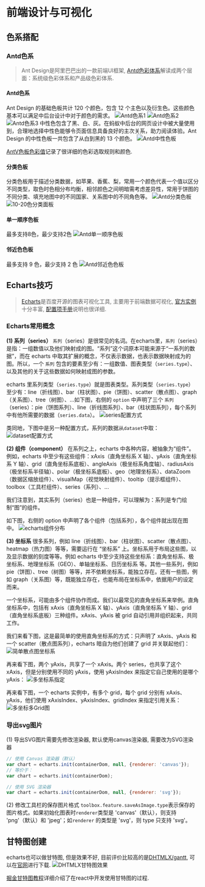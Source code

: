 # 前端设计与可视化

## 色系搭配

### Antd色系

> Ant Design是阿里巴巴出的一款前端UI框架, [Antd色彩体系](https://ant.design/docs/spec/colors-cn)解读成两个层面：系统级色彩体系和产品级色彩体系.

#### Antd色系

Ant Design 的基础色板共计 120 个颜色，包含 12 个主色以及衍生色。这些颜色基本可以满足中后台设计中对于颜色的需求。
![Antd色系1](https://s1.ax1x.com/2020/03/30/GmmRfO.png)
![Antd色系2](https://s1.ax1x.com/2020/03/30/GmnWEq.png)
![Antd色系3](https://s1.ax1x.com/2020/03/30/GmK3OH.png)
中性色包含了黑、白、灰。在蚂蚁中后台的网页设计中被大量使用到，合理地选择中性色能够令页面信息具备良好的主次关系，助力阅读体验。Ant Design 的中性色板一共包含了从白到黑的 13 个颜色。
![Antd中性色板](https://s1.ax1x.com/2020/03/30/GmuDd1.png)

[AntV色板色彩值](https://www.yuque.com/docs/share/98fd436e-bf79-4242-9ccd-2eeb74234ce6?#)记录了很详细的色彩选取规则和颜色.  

#### 分类色板

分类色板用于描述分类数据，如苹果、香蕉、梨，常用一个颜色代表一个值以区分不同类型，取色时色相分布均衡，相邻颜色之间明暗需考虑差异性，常用于饼图的不同分类、填充地图中的不同国家、关系图中的不同角色等。
![Antd分类色板](https://s1.ax1x.com/2020/03/30/GmMZjg.png)
![10-20色分类面板](https://s1.ax1x.com/2020/03/30/GmQkZ9.png)

#### 单一顺序色板

最多支持8色，最少支持2色
![Antd单一顺序色板](https://s1.ax1x.com/2020/03/30/GmQaQS.png)

#### 邻近色色板

最多支持 9 色，最少支持 2 色
![Antd邻近色色板](https://s1.ax1x.com/2020/03/30/GmlNkR.png)

## Echarts技巧

> [Echarts](https://www.echartsjs.com/zh/index.html)是百度开源的图表可视化工具, 主要用于前端数据可视化, [官方实例](https://www.echartsjs.com/examples/zh/index.html)十分丰富, [配置项手册](https://www.echartsjs.com/zh/option.html#title)说明也很详细.

### Echarts常用概念

**(1) 系列（series）**
`系列`（series）是很常见的名词。在echarts里，`系列`（series）是指：一组数值以及他们映射成的图。“系列”这个词原本可能来源于“一系列的数据”，而在 echarts 中取其扩展的概念，不仅表示数据，也表示数据映射成为的图。所以，一个 `系列` 包含的要素至少有：一组数值、图表类型（`series.type`）、以及其他的关于这些数据如何映射成图的参数。

echarts 里系列类型（`series.type`）就是图表类型。系列类型（`series.type`）至少有：line（折线图）、bar（柱状图）、pie（饼图）、scatter（散点图）、graph（关系图）、tree（树图）、...如下图，右侧的 `option` 中声明了三个 `系列`（series）：pie（饼图系列）、line（折线图系列）、bar（柱状图系列），每个系列中有他所需要的数据（`series.data`）。
![series配置方式](https://s1.ax1x.com/2020/03/31/Gl8Pn1.png)

类同地，下图中是另一种配置方式，系列的数据从`dataset`中取：
![dataset配置方式](https://s1.ax1x.com/2020/03/31/GlGwxH.png)

**(2) 组件（component）**
在系列之上，echarts 中各种内容，被抽象为“组件”。例如，echarts 中至少有这些组件：xAxis（直角坐标系 X 轴）、yAxis（直角坐标系 Y 轴）、grid（直角坐标系底板）、angleAxis（极坐标系角度轴）、radiusAxis（极坐标系半径轴）、polar（极坐标系底板）、geo（地理坐标系）、dataZoom（数据区缩放组件）、visualMap（视觉映射组件）、tooltip（提示框组件）、toolbox（工具栏组件）、series（系列）、...

我们注意到，其实系列（series）也是一种组件，可以理解为：系列是专门绘制“图”的组件。

如下图，右侧的 option 中声明了各个组件（包括系列），各个组件就出现在图中。
![echarts组件分布](https://s1.ax1x.com/2020/03/31/GlJVQH.png)

**(3) 坐标系**
很多系列，例如 line（折线图）、bar（柱状图）、scatter（散点图）、heatmap（热力图）等等，需要运行在 “坐标系” 上。坐标系用于布局这些图，以及显示数据的刻度等等。例如 echarts 中至少支持这些坐标系：直角坐标系、极坐标系、地理坐标系（GEO）、单轴坐标系、日历坐标系 等。其他一些系列，例如 pie（饼图）、tree（树图）等等，并不依赖坐标系，能独立存在。还有一些图，例如 graph（关系图）等，既能独立存在，也能布局在坐标系中，依据用户的设定而来。

一个坐标系，可能由多个组件协作而成。我们以最常见的直角坐标系来举例。直角坐标系中，包括有 xAxis（直角坐标系 X 轴）、yAxis（直角坐标系 Y 轴）、grid（直角坐标系底板）三种组件。xAxis、yAxis 被 grid 自动引用并组织起来，共同工作。

我们来看下图，这是最简单的使用直角坐标系的方式：只声明了 xAxis、yAxis 和一个 scatter（散点图系列），echarts 暗自为他们创建了 grid 并关联起他们：
![简单散点图坐标系](https://s1.ax1x.com/2020/03/31/GlJRTx.png)

再来看下图，两个 yAxis，共享了一个 xAxis。两个 series，也共享了这个 xAxis，但是分别使用不同的 yAxis，使用 yAxisIndex 来指定它自己使用的是哪个 yAxis：
![多坐标系指定](https://s1.ax1x.com/2020/03/31/GlJXAP.png)

再来看下图，一个 echarts 实例中，有多个 grid，每个 grid 分别有 xAxis、yAxis，他们使用 xAxisIndex、yAxisIndex、gridIndex 来指定引用关系：
![多坐标多Grid图](https://s1.ax1x.com/2020/03/31/GlYG4K.png)

### 导出svg图片

(1) 导出SVG图片需要先修改渲染器, 默认使用canvas渲染器, 需要改为SVG渲染器

```js
// 使用 Canvas 渲染器（默认）
var chart = echarts.init(containerDom, null, {renderer: 'canvas'});
// 等价于：
var chart = echarts.init(containerDom);

// 使用 SVG 渲染器
var chart = echarts.init(containerDom, null, {renderer: 'svg'});
```

(2) 修改工具栏的保存图片格式
`toolbox.feature.saveAsImage.type`表示保存的图片格式。如果初始化图表时`renderer`类型是 'canvas'（默认），则支持 'png'（默认）和 'jpeg'；如`renderer` 的类型是 'svg'，则 type 只支持 'svg'。

## 甘特图创建

echarts也可以做甘特图, 但是效果不好, 目前评价比较高的是[DHTMLX/gantt](https://github.com/DHTMLX/gantt), 可以在[官网](https://dhtmlx.com/docs/products/dhtmlxGantt/)进行下载.
![DHTMLX甘特图效果](https://s1.ax1x.com/2020/04/02/GYm8js.png)

[掘金甘特图教程](https://juejin.im/post/5e7ffd56f265da794e526102)详细介绍了在react中开发使用甘特图的过程.